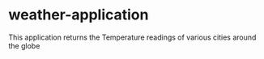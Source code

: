 # weather-application
This application returns the Temperature readings of various cities around the globe

